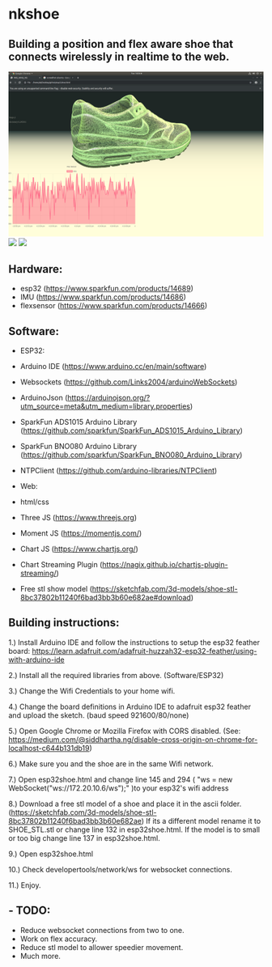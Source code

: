 # nkshoe

## Building a position and flex aware shoe that connects wirelessly in realtime to the web.  

![esp32shoe](web.png)
![](position.gif)
![](flex.gif)
  
## Hardware:  
 - esp32 (https://www.sparkfun.com/products/14689)  
 - IMU (https://www.sparkfun.com/products/14686)  
 - flexsensor (https://www.sparkfun.com/products/14666)  
  
## Software:  
 - ESP32:  
  - Arduino IDE (https://www.arduino.cc/en/main/software)  
  - Websockets (https://github.com/Links2004/arduinoWebSockets)  
  - ArduinoJson (https://arduinojson.org/?utm_source=meta&utm_medium=library.properties)  
  - SparkFun ADS1015 Arduino Library (https://github.com/sparkfun/SparkFun_ADS1015_Arduino_Library)  
  - SparkFun BNO080 Arduino Library (https://github.com/sparkfun/SparkFun_BNO080_Arduino_Library)  
  - NTPClient (https://github.com/arduino-libraries/NTPClient)</br>
  
 - Web:  
  - html/css  
  - Three JS (https://www.threejs.org)  
  - Moment JS (https://momentjs.com/)  
  - Chart JS (https://www.chartjs.org/)  
  - Chart Streaming Plugin (https://nagix.github.io/chartjs-plugin-streaming/)  
  - Free stl show model (https://sketchfab.com/3d-models/shoe-stl-8bc37802b11240f6bad3bb3b60e682ae#download)  
  
## Building instructions:  
  
1.) Install Arduino IDE and follow the instructions to setup the esp32 feather board:
https://learn.adafruit.com/adafruit-huzzah32-esp32-feather/using-with-arduino-ide
  
2.) Install all the required libraries from above. (Software/ESP32)
  
3.) Change the Wifi Credentials to your home wifi.
  
4.) Change the board definitions in Arduino IDE to adafruit esp32 feather and upload the sketch. (baud speed 921600/80/none)
  
5.) Open Google Chrome or Mozilla Firefox with CORS disabled. (See: https://medium.com/@siddhartha.ng/disable-cross-origin-on-chrome-for-localhost-c644b131db19)
  
6.) Make sure you and the shoe are in the same Wifi network. 
  
7.) Open esp32shoe.html and change line 145 and 294 ( "ws = new WebSocket("ws://172.20.10.6/ws");" )to your esp32's wifi address 
  
8.) Download a free stl model of a shoe and place it in the ascii folder. (https://sketchfab.com/3d-models/shoe-stl-8bc37802b11240f6bad3bb3b60e682ae) If its a different model rename it to SHOE_STL.stl or change line 132 in esp32shoe.html.
If the model is to small or too big change line 137 in esp32shoe.html.
  
9.) Open esp32shoe.html 
  
10.) Check developertools/network/ws for websocket connections.
  
11.) Enjoy.
  
  
## - TODO:  
 - Reduce websocket connections from two to one.  
 - Work on flex accuracy.  
 - Reduce stl model to allower speedier movement.  
 - Much more.  
  

